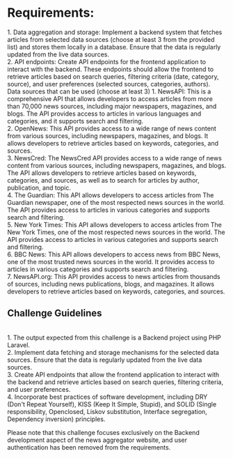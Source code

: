 <h1>Requirements:</h1>
1. Data aggregation and storage: Implement a backend system that fetches articles
   from selected data sources (choose at least 3 from the provided list) and stores
   them locally in a database. Ensure that the data is regularly updated from the live
   data sources. <br>
2. API endpoints: Create API endpoints for the frontend application to interact with the
   backend. These endpoints should allow the frontend to retrieve articles based on
   search queries, filtering criteria (date, category, source), and user preferences
   (selected sources, categories, authors).<br>
   Data sources that can be used (choose at least 3)
1. NewsAPI: This is a comprehensive API that allows developers to access articles
   from more than 70,000 news sources, including major newspapers, magazines, and
   blogs. The API provides access to articles in various languages and categories, and
   it supports search and filtering.<br>
2. OpenNews: This API provides access to a wide range of news content from various
   sources, including newspapers, magazines, and blogs. It allows developers to
   retrieve articles based on keywords, categories, and sources.<br>
3. NewsCred: The NewsCred API provides access to a wide range of news content
   from various sources, including newspapers, magazines, and blogs. The API allows
   developers to retrieve articles based on keywords, categories, and sources, as well
   as to search for articles by author, publication, and topic.<br>
4. The Guardian: This API allows developers to access articles from The Guardian
   newspaper, one of the most respected news sources in the world. The API provides
   access to articles in various categories and supports search and filtering.
   <br>
5. New York Times: This API allows developers to access articles from The New York
   Times, one of the most respected news sources in the world. The API provides
   access to articles in various categories and supports search and filtering.<br>
6. BBC News: This API allows developers to access news from BBC News, one of the
   most trusted news sources in the world. It provides access to articles in various
   categories and supports search and filtering.<br>
7. NewsAPI.org: This API provides access to news articles from thousands of sources,
   including news publications, blogs, and magazines. It allows developers to retrieve
   articles based on keywords, categories, and sources.<br>
   <h2>Challenge Guidelines</h2><br>
1. The output expected from this challenge is a Backend project using PHP Laravel.<br>
2. Implement data fetching and storage mechanisms for the selected data sources.
   Ensure that the data is regularly updated from the live data sources.<br>
3. Create API endpoints that allow the frontend application to interact with the backend
   and retrieve articles based on search queries, filtering criteria, and user
   preferences.<br>
4. Incorporate best practices of software development, including DRY (Don't Repeat
   Yourself), KISS (Keep It Simple, Stupid), and SOLID (Single responsibility, Openclosed, Liskov substitution, Interface segregation, Dependency inversion) principles.<br>
   <p>Please note that this challenge focuses exclusively on the Backend development aspect
   of the news aggregator website, and user authentication has been removed from the
   requirements.
